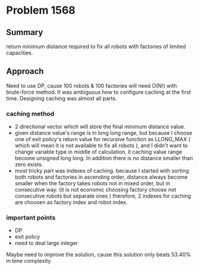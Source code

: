# Problem 1568
## Summary
return minimum distance required to fix all robots with factories of limited capacities.

## Approach
Need to use DP, cause 100 robots & 100 factories will need O(N!) with brute-force method.
It was ambiguous how to configure caching at the first time.
Designing caching was almost all parts.

### caching method
- 2 directional vector which will store the final minimum distance value.
- given distance value's range is in long long range, but because I choose one of exit policy's return value for recursive function as LLONG_MAX ( which will mean it is not available to fix all robots ), 
and I didn't want to change variable type in middle of calculation, it caching value range become unsigned long long. In addition there is no distance smaller than zero exists.
- most tricky part was indexes of caching.
because I started with sorting both robots and factories in ascending order,
distance always become smaller when the factory takes robots not in mixed order, but in consecutive way. (it is not economic choosing factory choose not consecutive robots but separate ones )
therefore, 2 indexes for caching are choosen as factory index and robot index.

### important points
- DP
- exit policy
- need to deal large integer

Maybe need to improve the solution, cause this solution only beats 53.40% in time complexity
